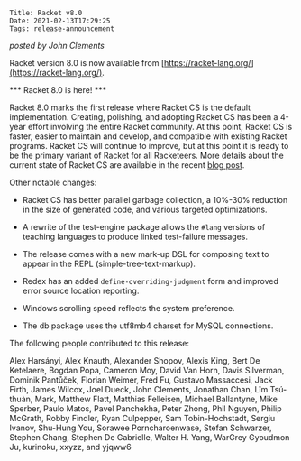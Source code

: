     Title: Racket v8.0
    Date: 2021-02-13T17:29:25
    Tags: release-announcement

*posted by John Clements*

Racket version 8.0 is now available from [https://racket-lang.org/](https://racket-lang.org/).

*** Racket 8.0 is here! ***

Racket 8.0 marks the first release where Racket CS is the default
implementation. Creating, polishing, and adopting Racket CS has been a
4-year effort involving the entire Racket community. At this point,
Racket CS is faster, easier to maintain and develop, and compatible
with existing Racket programs. Racket CS will continue to improve, but
at this point it is ready to be the primary variant of Racket for all
Racketeers. More details about the current state of Racket CS are
available in the recent [blog post](https://blog.racket-lang.org/2021/01/racket-status.html).

Other notable changes:

* Racket CS has better parallel garbage collection, a 10%-30% reduction
  in the size of generated code, and various targeted optimizations.

* A rewrite of the test-engine package allows the `#lang` versions of
  teaching languages to produce linked test-failure messages.

* The release comes with a new mark-up DSL for composing text to
  appear in the REPL (simple-tree-text-markup).

* Redex has an added `define-overriding-judgment` form  and improved
  error source location reporting.

* Windows scrolling speed reflects the system preference.

* The db package uses the utf8mb4 charset for MySQL connections.

The following people contributed to this release:

Alex Harsányi, Alex Knauth, Alexander Shopov, Alexis King, Bert De
Ketelaere, Bogdan Popa, Cameron Moy, David Van Horn, Davis Silverman,
Dominik Pantůček, Florian Weimer, Fred Fu, Gustavo Massaccesi, Jack
Firth, James Wilcox, Joel Dueck, John Clements, Jonathan Chan, Lîm
Tsú-thuàn, Mark, Matthew Flatt, Matthias Felleisen, Michael Ballantyne,
Mike Sperber, Paulo Matos, Pavel Panchekha, Peter Zhong, Phil Nguyen,
Philip McGrath, Robby Findler, Ryan Culpepper, Sam Tobin-Hochstadt,
Sergiu Ivanov, Shu-Hung You, Sorawee Porncharoenwase, Stefan Schwarzer,
Stephen Chang, Stephen De Gabrielle, Walter H. Yang, WarGrey Gyoudmon
Ju, kurinoku, xxyzz, and yjqww6


